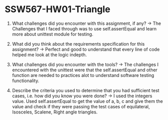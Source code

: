 # SSW567-HW01-Triangle

1. What challenges did you encounter with this assignment, if any? 
-> The Challenges that I faced through was to use self.assertEqual and learn more about unittest module for testing.

2. What did you think about the requirements specification for this assignment?
-> Perfect and good to understand that every line of code helped me look at the logic indepth.

3. What challenges did you encounter with the tools?
-> The challenges I encountered with the unittest were that the self.assertEqual and other function are needed to practices alot to understand software testing functionality.

4. Describe the criteria you used to determine that you had sufficient test cases, i.e. how did you know you were done?
-> I used the integers value. Used self.assertEqual to get the value of a, b, c and give them the value and check if they were passing the test cases of equilateral, Isosceles, Scalene, Right angle triangles.
